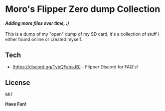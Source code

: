   # Moro's Flipper Zero dump Collection
#### _Adding more files over time, :)_

This is a dump of my "open" dump of my SD card, it's a collection of stuff i either found online or created myself.


## Tech

- [https://discord.gg/TybQFabaJB] - Flipper Discord for FAQ's!

## License

MIT

**Have Fun!**
